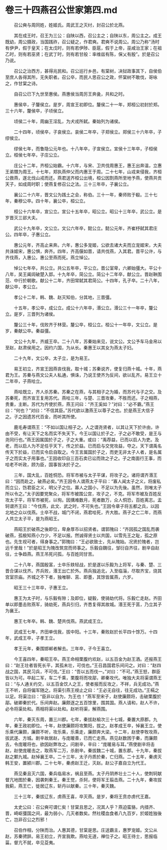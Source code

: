 # 卷三十四燕召公世家第四.md

　　召公奭与周同姓，姓姬氏。周武王之灭纣，封召公於北燕。

　　其在成王时，召王为三公：自陕以西，召公主之；自陕以东，周公主之。成王既幼，周公摄政，当国践祚，召公疑之，作君奭。君奭不说周公。周公乃称“汤时有伊尹，假于皇天；在太戊时，则有若伊陟、臣扈，假于上帝，巫咸治王家；在祖乙时，则有若巫贤；在武丁时，则有若甘般：率维兹有陈，保乂有殷”。於是召公乃说。

　　召公之治西方，甚得兆民和。召公巡行乡邑，有棠树，决狱政事其下，自侯伯至庶人各得其所，无失职者。召公卒，而民人思召公之政，怀棠树不敢伐，哥咏之，作甘棠之诗。

　　自召公已下九世至惠侯。燕惠侯当周厉王奔彘，共和之时。

　　惠侯卒，子釐侯立。是岁，周宣王初即位。釐侯二十一年，郑桓公初封於郑。三十六年，釐侯卒，子顷侯立。

　　顷侯二十年，周幽王淫乱，为犬戎所弑。秦始列为诸侯。

　　二十四年，顷侯卒，子哀侯立。哀侯二年卒，子郑侯立。郑侯三十六年卒，子缪侯立。

　　缪侯七年，而鲁隐公元年也。十八年卒，子宣侯立。宣侯十三年卒，子桓侯立。桓侯七年卒，子庄公立。

　　庄公十二年，齐桓公始霸。十六年，与宋、卫共伐周惠王，惠王出奔温，立惠王弟穨为周王。十七年，郑执燕仲父而内惠王于周。二十七年，山戎来侵我，齐桓公救燕，遂北伐山戎而还。燕君送齐桓公出境，桓公因割燕所至地予燕，使燕共贡天子，如成周时职；使燕复修召公之法。三十三年卒，子襄公立。

　　襄公二十六年，晋文公为践土之会，称伯。三十一年，秦师败于殽。三十七年，秦穆公卒。四十年，襄公卒，桓公立。

　　桓公十六年卒，宣公立。宣公十五年卒，昭公立。昭公十三年卒，武公立。是岁晋灭三郤大夫。

　　武公十九年卒，文公立。文公六年卒，懿公立。懿公元年，齐崔杼弑其君庄公。四年卒，子惠公立。

　　惠公元年，齐高止来奔。六年，惠公多宠姬，公欲去诸大夫而立宠姬宋，大夫共诛姬宋，惠公惧，奔齐。四年，齐高偃如晋，请共伐燕，入其君。晋平公许，与齐伐燕，入惠公。惠公至燕而死。燕立悼公。

　　悼公七年卒，共公立。共公五年卒，平公立。晋公室卑，六卿始彊大。平公十八年，吴王阖闾破楚入郢。十九年卒，简公立。简公十二年卒，献公立。晋赵鞅围范、中行於朝歌。献公十二年，齐田常弑其君简公。十四年，孔子卒。二十八年，献公卒，孝公立。

　　孝公十二年，韩、魏、赵灭知伯，分其地，三晋彊。

　　十五年，孝公卒，成公立。成公十六年卒，湣公立。湣公三十一年卒，釐公立。是岁，三晋列为诸侯。

　　釐公三十年，伐败齐于林营。釐公卒，桓公立。桓公十一年卒，文公立。是岁，秦献公卒。秦益彊。

　　文公十九年，齐威王卒。二十八年，苏秦始来见，说文公。文公予车马金帛以至赵，赵肃侯用之。因约六国，为从长。秦惠王以其女为燕太子妇。

　　二十九年，文公卒，太子立，是为易王。

　　易王初立，齐宣王因燕丧伐我，取十城；苏秦说齐，使复归燕十城。十年，燕君为王。苏秦与燕文公夫人私通，惧诛，乃说王使齐为反间，欲以乱齐。易王立十二年卒，子燕哙立。

　　燕哙既立，齐人杀苏秦。苏秦之在燕，与其相子之为婚，而苏代与子之交。及苏秦死，而齐宣王复用苏代。燕哙三年，与楚、三晋攻秦，不胜而还。子之相燕，贵重，主断。苏代为齐使於燕，燕王问曰：“齐王奚如？”对曰：“必不霸。”燕王曰：“何也？”对曰：“不信其臣。”苏代欲以激燕王以尊子之也。於是燕王大信子之。子之因遗苏代百金，而听其所使。

　　鹿毛寿谓燕王：“不如以国让相子之。人之谓尧贤者，以其让天下於许由，许由不受，有让天下之名而实不失天下。今王以国让於子之，子之必不敢受，是王与尧同行也。”燕王因属国於子之，子之大重。或曰：“禹荐益，已而以启人为吏。及老，而以启人为不足任乎天下，传之於益。已而启与交党攻益，夺之。天下谓禹名传天下於益，已而实令启自取之。今王言属国於子之，而吏无非太子人者，是名属子之而实太子用事也。”王因收印自三百石卖已讼而效之子之。子之南面行王事，而哙老不听政，顾为臣，国事皆决於子之。

　　三年，国大乱，百姓恫恐。将军市被与太子平谋，将攻子之。诸将谓齐湣王曰：“因而赴之，破燕必矣。”齐王因令人谓燕太子平曰：“寡人闻太子之义，将废私而立公，饬君臣之义，明父子之位。寡人之国小，不足以为先後。虽然，则唯太子所以令之。”太子因要党聚众，将军市被围公宫，攻子之，不克。将军市被及百姓反攻太子平，将军市被死，以徇。因搆难数月，死者数万，众人恫恐，百姓离志。孟轲谓齐王曰：“今伐燕，此文、武之时，不可失也。”王因令章子将五都之兵，以因北地之众以伐燕。士卒不战，城门不闭，燕君哙死，齐大胜。燕子之亡二年，而燕人共立太子平，是为燕昭王。

　　燕昭王於破燕之後即位，卑身厚币以招贤者。谓郭隗曰：“齐因孤之国乱而袭破燕，孤极知燕小力少，不足以报。然诚得贤士以共国，以雪先王之耻，孤之原也。先生视可者，得身事之。”郭隗曰：“王必欲致士，先从隗始。况贤於隗者，岂远千里哉！”於是昭王为隗改筑宫而师事之。乐毅自魏往，邹衍自齐往，剧辛自赵往，士争趋燕。燕王吊死问孤，与百姓同甘苦。

　　二十八年，燕国殷富，士卒乐轶轻战，於是遂以乐毅为上将军，与秦、楚、三晋合谋以伐齐。齐兵败，湣王出亡於外。燕兵独追北，入至临淄，尽取齐宝，烧其宫室宗庙。齐城之不下者，独唯聊、莒、即墨，其馀皆属燕，六岁。

　　昭王三十三年卒，子惠王立。

　　惠王为太子时，与乐毅有隙；及即位，疑毅，使骑劫代将。乐毅亡走赵。齐田单以即墨击败燕军，骑劫死，燕兵引归，齐悉复得其故城。湣王死于莒，乃立其子为襄王。

　　惠王七年卒。韩、魏、楚共伐燕。燕武成王立。

　　武成王七年，齐田单伐我，拔中阳。十三年，秦败赵於长平四十馀万。十四年，武成王卒，子孝王立。

　　孝王元年，秦围邯郸者解去。三年卒，子今王喜立。

　　今王喜四年，秦昭王卒。燕王命相栗腹约欢赵，以五百金为赵王酒。还报燕王曰：“赵王壮者皆死长平，其孤未壮，可伐也。”王召昌国君乐间问之。对曰：“赵四战之国，其民习兵，不可伐。”王曰：“吾以五而伐一。”对曰：“不可。”燕王怒，群臣皆以为可。卒起二军，车二千乘，栗腹将而攻鄗，卿秦攻代。唯独大夫将渠谓燕王曰：“与人通关约交，以五百金饮人之王，使者报而反攻之，不祥，兵无成功。”燕王不听，自将偏军随之。将渠引燕王绶止之曰：“王必无自往，往无成功。”王槅之以足。将渠泣曰：“臣非以自为，为王也！”燕军至宋子，赵使廉颇将，击破栗腹於鄗。破卿秦於代。乐间奔赵。廉颇逐之五百馀里，围其国。燕人请和，赵人不许，必令将渠处和。燕相将渠以处和。赵听将渠，解燕围。

　　六年，秦灭东周，置三川郡。七年，秦拔赵榆次三十七城，秦置大原郡。九年，秦王政初即位。十年，赵使廉颇将攻繁阳，拔之。赵孝成王卒，悼襄王立。使乐乘代廉颇，廉颇不听，攻乐乘，乐乘走，廉颇奔大梁。十二年，赵使李牧攻燕，拔武遂、方城。剧辛故居赵，与庞暖善，已而亡走燕。燕见赵数困于秦，而廉颇去，令庞暖将也，欲因赵弊攻之。问剧辛，辛曰：“庞暖易与耳。”燕使剧辛将击赵，赵使庞暖击之，取燕军二万，杀剧辛。秦拔魏二十城，置东郡。十九年，秦拔赵之鄴九城。赵悼襄王卒。二十三年，太子丹质於秦，亡归燕。二十五年，秦虏灭韩王安，置颍川郡。二十七年，秦虏赵王迁，灭赵。赵公子嘉自立为代王。

　　燕见秦且灭六国，秦兵临易水，祸且至燕。太子丹阴养壮士二十人，使荆轲献督亢地图於秦，因袭刺秦王。秦王觉，杀轲，使将军王翦击燕。二十九年，秦攻拔我蓟，燕王亡，徙居辽东，斩丹以献秦。三十年，秦灭魏。

　　三十三年，秦拔辽东，虏燕王喜，卒灭燕。是岁，秦将王贲亦虏代王嘉。

　　太史公曰：召公奭可谓仁矣！甘棠且思之，况其人乎？燕迫蛮貉，内措齐、晋，崎岖彊国之间，最为弱小，几灭者数矣。然社稷血食者八九百岁，於姬姓独後亡，岂非召公之烈邪！

　　召伯作相，分陕而治。人惠其德，甘棠是思。庄送霸主，惠罗宠姬。文公从赵，苏秦骋辞。易王初立，齐宣我欺。燕哙无道，禅位子之。昭王待士，思报临菑。督亢不就，卒见芟夷。